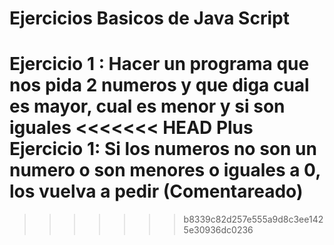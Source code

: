 # Ejercicios Basicos de Java Script

Ejercicio 1 : 
Hacer un programa que nos pida 2 numeros y que diga cual es mayor, cual es menor y si son iguales
<<<<<<< HEAD
Plus Ejercicio 1: Si los numeros no son un numero o son menores o iguales a 0, los vuelva a pedir (Comentareado)
=======
>>>>>>> b8339c82d257e555a9d8c3ee1425e30936dc0236
